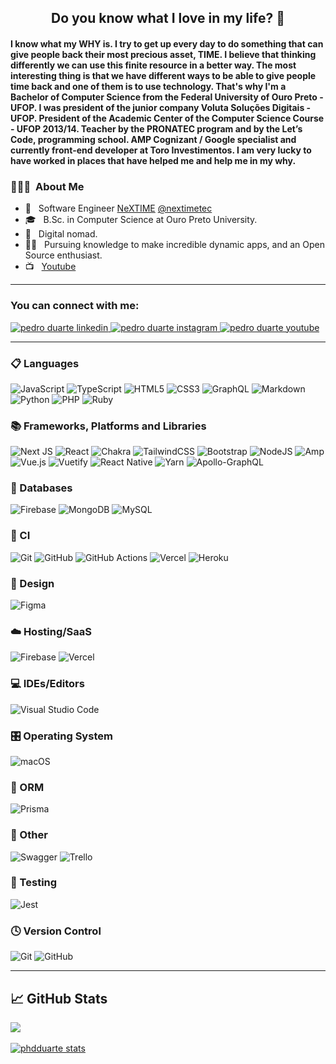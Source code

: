<h2 align="center"> Do you know what I love in my life? 💙 </h2>
<h4 align="left"> I know what my WHY is.
I try to get up every day to do something that can give people back their most precious asset, TIME. I believe that thinking differently we can use this finite resource in a better way. The most interesting thing is that we have different ways to be able to give people time back and one of them is to use technology. That's why I'm a Bachelor of Computer Science from the Federal University of Ouro Preto - UFOP. I was president of the junior company Voluta Soluções Digitais - UFOP. President of the Academic Center of the Computer Science Course - UFOP 2013/14. Teacher by the PRONATEC program and by the Let’s Code, programming school. AMP Cognizant / Google specialist and currently front-end developer at Toro Investimentos. I am very lucky to have worked in places that have helped me and help me in my why.  </h4>

<h3> 👨🏻‍💻 &nbsp;About Me </h3>

- 🦅 &nbsp; Software Engineer <a href="https://www.nextime.com.br/">NeXTIME</a> <a href="https://www.instagram.com/nextimetec/">@nextimetec</a>
- 🎓 &nbsp; B.Sc. in Computer Science at Ouro Preto University.
- 🎒 &nbsp; Digital nomad.
- 👨‍🏫 &nbsp; Pursuing knowledge to make incredible dynamic apps, and an Open Source enthusiast.
- 📺 &nbsp; <a href="https://www.youtube.com/channel/UC1hFKnbaZ2dvmdYSDbRgVsA">Youtube</a>

---------------------------------------------------------------------------------------------------------------------------------------------------------------------------------

### You can connect with me:

<p>
  <a href="https://www.linkedin.com/in/phdduarte/">
    <img alt="pedro duarte linkedin" src= "https://img.shields.io/badge/linkedin-%230077B5.svg?style=for-the-badge&logo=linkedin&logoColor=white">
  </a>
  <a href="https://www.instagram.com/phdduarte/">
    <img alt="pedro duarte instagram" src= "https://img.shields.io/badge/Instagram-%23E4405F.svg?style=for-the-badge&logo=Instagram&logoColor=white">
  </a>
  <a href="https://www.youtube.com/channel/UC1hFKnbaZ2dvmdYSDbRgVsA">
    <img alt="pedro duarte youtube" src= "https://img.shields.io/badge/YouTube-%23FF0000.svg?style=for-the-badge&logo=YouTube&logoColor=white">
  </a>
</p>

---------------------------------------------------------------------------------------------------------------------------------------------------------------------------------

### 📋 Languages
![JavaScript](https://img.shields.io/badge/javascript-%23323330.svg?style=for-the-badge&logo=javascript&logoColor=%23F7DF1E)
![TypeScript](https://img.shields.io/badge/typescript-%23007ACC.svg?style=for-the-badge&logo=typescript&logoColor=white)
![HTML5](https://img.shields.io/badge/html5-%23E34F26.svg?style=for-the-badge&logo=html5&logoColor=white)
![CSS3](https://img.shields.io/badge/css3-%231572B6.svg?style=for-the-badge&logo=css3&logoColor=white)
![GraphQL](https://img.shields.io/badge/-GraphQL-E10098?style=for-the-badge&logo=graphql&logoColor=white)
![Markdown](https://img.shields.io/badge/markdown-%23000000.svg?style=for-the-badge&logo=markdown&logoColor=white)
![Python](https://img.shields.io/badge/python-3670A0?style=for-the-badge&logo=python&logoColor=ffdd54)
![PHP](https://img.shields.io/badge/php-%23777BB4.svg?style=for-the-badge&logo=php&logoColor=white)
![Ruby](https://img.shields.io/badge/ruby-%23CC342D.svg?style=for-the-badge&logo=ruby&logoColor=white)
### 📚 Frameworks, Platforms and Libraries
![Next JS](https://img.shields.io/badge/Next-black?style=for-the-badge&logo=next.js&logoColor=white)
![React](https://img.shields.io/badge/react-%2320232a.svg?style=for-the-badge&logo=react&logoColor=%2361DAFB)
![Chakra](https://img.shields.io/badge/chakra-%234ED1C5.svg?style=for-the-badge&logo=chakraui&logoColor=white)
![TailwindCSS](https://img.shields.io/badge/tailwindcss-%2338B2AC.svg?style=for-the-badge&logo=tailwind-css&logoColor=white)
![Bootstrap](https://img.shields.io/badge/bootstrap-%23563D7C.svg?style=for-the-badge&logo=bootstrap&logoColor=white)
![NodeJS](https://img.shields.io/badge/node.js-6DA55F?style=for-the-badge&logo=node.js&logoColor=white)
![Amp](https://img.shields.io/badge/Amp-005AF0?style=for-the-badge&logo=amp&logoColor=white)
![Vue.js](https://img.shields.io/badge/vuejs-%2335495e.svg?style=for-the-badge&logo=vuedotjs&logoColor=%234FC08D)
![Vuetify](https://img.shields.io/badge/Vuetify-1867C0?style=for-the-badge&logo=vuetify&logoColor=AEDDFF)
![React Native](https://img.shields.io/badge/react_native-%2320232a.svg?style=for-the-badge&logo=react&logoColor=%2361DAFB)
![Yarn](https://img.shields.io/badge/yarn-%232C8EBB.svg?style=for-the-badge&logo=yarn&logoColor=white)
![Apollo-GraphQL](https://img.shields.io/badge/-ApolloGraphQL-311C87?style=for-the-badge&logo=apollo-graphql)
### 💾 Databases
![Firebase](https://img.shields.io/badge/Firebase-039BE5?style=for-the-badge&logo=Firebase&logoColor=white)
![MongoDB](https://img.shields.io/badge/MongoDB-%234ea94b.svg?style=for-the-badge&logo=mongodb&logoColor=white)
![MySQL](https://img.shields.io/badge/mysql-%2300f.svg?style=for-the-badge&logo=mysql&logoColor=white)
### 🔬 CI
![Git](https://img.shields.io/badge/git-%23F05033.svg?style=for-the-badge&logo=git&logoColor=white)
![GitHub](https://img.shields.io/badge/github-%23121011.svg?style=for-the-badge&logo=github&logoColor=white)
![GitHub Actions](https://img.shields.io/badge/github%20actions-%232671E5.svg?style=for-the-badge&logo=githubactions&logoColor=white)
![Vercel](https://img.shields.io/badge/vercel-%23000000.svg?style=for-the-badge&logo=vercel&logoColor=white)
![Heroku](https://img.shields.io/badge/heroku-%23430098.svg?style=for-the-badge&logo=heroku&logoColor=white)
### 🎨 Design
![Figma](https://img.shields.io/badge/figma-%23F24E1E.svg?style=for-the-badge&logo=figma&logoColor=white)
### ☁️ Hosting/SaaS
![Firebase](https://img.shields.io/badge/firebase-%23039BE5.svg?style=for-the-badge&logo=firebase)
![Vercel](https://img.shields.io/badge/vercel-%23000000.svg?style=for-the-badge&logo=vercel&logoColor=white)
### 💻 IDEs/Editors
![Visual Studio Code](https://img.shields.io/badge/Visual%20Studio%20Code-0078d7.svg?style=for-the-badge&logo=visual-studio-code&logoColor=white)
### 🎛️ Operating System
![macOS](https://img.shields.io/badge/mac%20os-000000?style=for-the-badge&logo=macos&logoColor=F0F0F0)
### 🎋 ORM
![Prisma](https://img.shields.io/badge/Prisma-3982CE?style=for-the-badge&logo=Prisma&logoColor=white)
### 🥅 Other
![Swagger](https://img.shields.io/badge/-Swagger-%23Clojure?style=for-the-badge&logo=swagger&logoColor=white)
![Trello](https://img.shields.io/badge/Trello-%23026AA7.svg?style=for-the-badge&logo=Trello&logoColor=white)
### 🧪 Testing
![Jest](https://img.shields.io/badge/-jest-%23C21325?style=for-the-badge&logo=jest&logoColor=white)
### 🕓 Version Control
![Git](https://img.shields.io/badge/git-%23F05033.svg?style=for-the-badge&logo=git&logoColor=white)
![GitHub](https://img.shields.io/badge/github-%23121011.svg?style=for-the-badge&logo=github&logoColor=white)

---------------------------------------------------------------------------------------------------------------------------------------------------------------------------------


## &#x1f4c8; GitHub Stats
<p>
  <a href="https://github.com/phdduarte">
    <img align="center" src="https://github-readme-stats.vercel.app/api/top-langs/?username=phdduarte&hide=html&layout=compact&langs_count=10" /> 
  </a>
  <br> <br>
  <a href="https://github.com/phdduarte">
    <img align="center" src="https://github-readme-stats.vercel.app/api?username=phdduarte&show_icons=true&line_height=27&count_private=true&&theme=vision-friendly-dark" alt="phdduarte stats" />
  </a>
</p>
